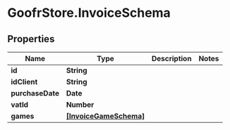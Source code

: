 # GoofrStore.InvoiceSchema

## Properties
Name | Type | Description | Notes
------------ | ------------- | ------------- | -------------
**id** | **String** |  | 
**idClient** | **String** |  | 
**purchaseDate** | **Date** |  | 
**vatId** | **Number** |  | 
**games** | [**[InvoiceGameSchema]**](InvoiceGameSchema.md) |  | 
